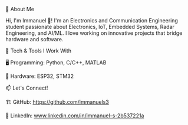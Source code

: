 🚀 About Me

Hi, I'm Immanuel 👋! I'm an Electronics and Communication Engineering student passionate about Electronics, IoT, Embedded Systems, Radar Engineering, and AI/ML. I love working on innovative projects that bridge hardware and software.

🔧 Tech & Tools I Work With

🖥 Programming: Python, C/C++, MATLAB

🔌 Hardware: ESP32, STM32

📫 Let's Connect!

🏗️ GitHub: https://github.com/immanuels3

💼 LinkedIn: www.linkedin.com/in/immanuel-s-2b537221a
